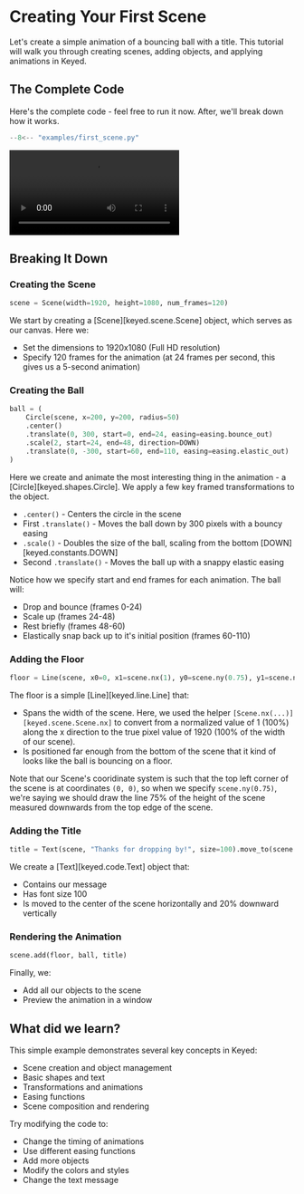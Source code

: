 # Creating Your First Scene

Let's create a simple animation of a bouncing ball with a title. This tutorial will walk you through creating scenes, adding objects, and applying animations in Keyed.

## The Complete Code

Here's the complete code - feel free to run it now. After, we'll break down how it works.

```python title="examples/first_scene.py"
--8<-- "examples/first_scene.py"
```

<video controls>
<source src="../../media/bouncing_ball.webm" type="video/webm">
</video>

## Breaking It Down

### Creating the Scene
```python
scene = Scene(width=1920, height=1080, num_frames=120)
```
We start by creating a [Scene][keyed.scene.Scene] object, which serves as our canvas. Here we:

- Set the dimensions to 1920x1080 (Full HD resolution)
- Specify 120 frames for the animation (at 24 frames per second, this gives us a 5-second animation)

### Creating the Ball
```python
ball = (
    Circle(scene, x=200, y=200, radius=50)
    .center()
    .translate(0, 300, start=0, end=24, easing=easing.bounce_out)
    .scale(2, start=24, end=48, direction=DOWN)
    .translate(0, -300, start=60, end=110, easing=easing.elastic_out)
)
```
Here we create and animate the most interesting thing in the animation - a [Circle][keyed.shapes.Circle]. We apply a few key framed transformations to the object.

- `.center()` - Centers the circle in the scene
- First `.translate()` - Moves the ball down by 300 pixels with a bouncy easing
- `.scale()` - Doubles the size of the ball, scaling from the bottom [DOWN][keyed.constants.DOWN]
- Second `.translate()` - Moves the ball up with a snappy elastic easing

Notice how we specify start and end frames for each animation. The ball will:

- Drop and bounce (frames 0-24)
- Scale up (frames 24-48)
- Rest briefly (frames 48-60)
- Elastically snap back up to it's initial position (frames 60-110)

### Adding the Floor

```python
floor = Line(scene, x0=0, x1=scene.nx(1), y0=scene.ny(0.75), y1=scene.ny(0.75), line_width=5)
```

The floor is a simple [Line][keyed.line.Line] that:

- Spans the width of the scene. Here, we used the helper `[Scene.nx(...)][keyed.scene.Scene.nx]` to convert from a normalized value of 1 (100%) along the x direction to the true pixel value of 1920 (100% of the width of our scene).
- Is positioned far enough from the bottom of the scene that it kind of looks like the ball is bouncing on a floor.

Note that our Scene's cooridinate system is such that the top left corner of the scene is at coordinates `(0, 0)`, so when we specify `scene.ny(0.75)`, we're saying we should draw the line 75% of the height of the scene measured downwards from the top edge of the scene.

### Adding the Title
```python
title = Text(scene, "Thanks for dropping by!", size=100).move_to(scene.nx(0.5), scene.ny(0.2))
```

We create a [Text][keyed.code.Text] object that:

- Contains our message
- Has font size 100
- Is moved to the center of the scene horizontally and 20% downward vertically

### Rendering the Animation
```python
scene.add(floor, ball, title)

```

Finally, we:

- Add all our objects to the scene
- Preview the animation in a window

## What did we learn?
This simple example demonstrates several key concepts in Keyed:

- Scene creation and object management
- Basic shapes and text
- Transformations and animations
- Easing functions
- Scene composition and rendering

Try modifying the code to:

- Change the timing of animations
- Use different easing functions
- Add more objects
- Modify the colors and styles
- Change the text message

<!-- ## What's next?

Next, let's take a closer look at the transformations available. -->
